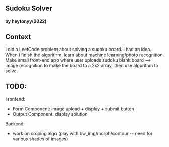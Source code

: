 ## Sudoku Solver
#### by heytonyy(2022)

## Context
I did a LeetCode problem about solving a sudoku board. I had an idea. When I finish the algorithm, learn about machine learning/photo recognition. Make small front-end app where user uploads sudoku blank board --> image recognition to make the board to a 2x2 array, then use algorithm to solve.

## TODO:
Frontend:
- Form Component: image upload + display + submit button
- Output Component: display solution

Backend:
- work on croping algo (play with bw_img/morph/contour -- need for various shades of images)